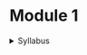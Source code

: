 # Module 1

<details>
  <summary>Syllabus</summary>
  
  
  <h3>Core Java</h3>
    <ol>
      <li>Intro to Java Platform & Language</li>
      <li>JVM, JRE, JDK</li>
      <li>JVM Architecture</li>
      <li>Data types - Primitive, Arrays</li>
      <li>Operators</li>
      <li>Branching (if, switch)</li>
      <li>Looping (while, for)</li>
      <li>Intro to OOP in Java</li>
      <li>Classes, fields, methods, constructors</li>
      <li>Keywords this, super & Modifiers</li>
      <li>Interfaces & Inheritance</li>
      <li>Method overloading & Overriding</li>
      <li>Abstract classes</li>
      <li>Packages</li>
      <li>Access modifiers</li>
      <li>Exception Handling</li>
      <li>Collections</li>
      <li>Comparable & Comparator</li>
      <li>File Handling</li>
      <li>Memory management & Garbage collection</li>
    
</ol>
  
</details>